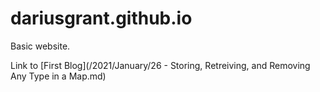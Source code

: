 # dariusgrant.github.io

Basic website.

Link to [First Blog](/2021/January/26 - Storing, Retreiving, and Removing Any Type in a Map.md)
